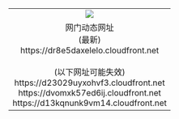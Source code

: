 ﻿<table>
  <tr></tr>
  <tr><td colspan=2 align=center><img src="https://dr8e5daxelelo.cloudfront.net/Up/oGate.jpg" /></td></tr>
  <tr><td colspan=2 align=center>网门动态网址<br/>(最新)
<br>https://dr8e5daxelelo.cloudfront.net
<br/><br/>(以下网址可能失效)
<br>https://d23029uyxohvf3.cloudfront.net
<br>https://dvomxk57ed6ij.cloudfront.net
<br>https://d13kqnunk9vm14.cloudfront.net
    </td>
  </tr>
</table>
